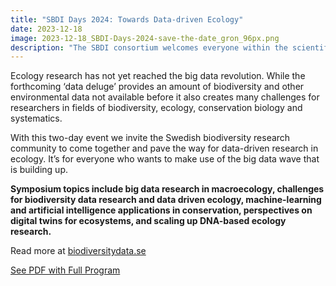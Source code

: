 ```yaml
---
title: "SBDI Days 2024: Towards Data-driven Ecology"
date: 2023-12-18
image: 2023-12-18_SBDI-Days-2024-save-the-date_gron_96px.png
description: "The SBDI consortium welcomes everyone within the scientific community who is curious about data-driven research. Join us at the Swedish Museum of Natural History in Stockholm."
---
```


Ecology research has not yet reached the big data revolution. While the forthcoming ‘data deluge’ provides an amount of biodiversity and other environmental data not available before it also creates many challenges for researchers in fields of biodiversity, ecology, conservation biology and systematics.

With this two-day event we invite the Swedish biodiversity research community to come together and pave the way for data-driven research in ecology. It’s for everyone who wants to make use of the big data wave that is building up.

**Symposium topics include big data research in macroecology, challenges for biodiversity data research and data driven ecology, machine-learning and artificial intelligence applications in conservation, perspectives on digital twins for ecosystems, and scaling up DNA-based ecology research.**

Read more at [biodiversitydata.se](https://biodiversitydata.se)

[See PDF with Full Program](https://biodiversitydata.se/wp-content/uploads/2023/10/Program-SBDI-Days.pdf)

